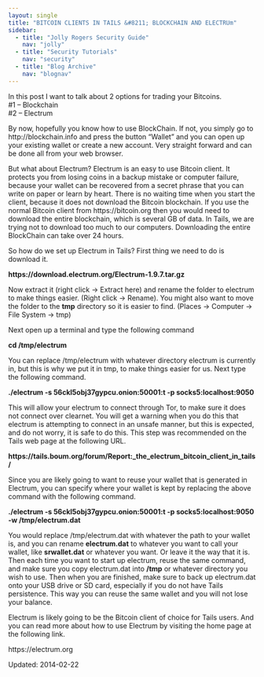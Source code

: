```yaml
---
layout: single
title: "BITCOIN CLIENTS IN TAILS &#8211; BLOCKCHAIN AND ELECTRUm"
sidebar:
  - title: "Jolly Rogers Security Guide"
    nav: "jolly"
  - title: "Security Tutorials"
    nav: "security"
  - title: "Blog Archive"
    nav: "blognav"
---
```



<p>In this post I want to talk about 2 options for trading your Bitcoins.<br/>
#1 &#8211; Blockchain<br/>
#2 &#8211; Electrum</p>
<p>By now, hopefully you know how to use BlockChain. If not, you simply go to http://blockchain.info and press the button &#8220;Wallet&#8221; and you can open up your existing wallet or create a new account. Very straight forward and can be done all from your web browser.</p>
<p>But what about Electrum? Electrum is an easy to use Bitcoin client. It protects you from losing coins in a backup mistake or computer failure, because your wallet can be recovered from a secret phrase that you can write on paper or learn by heart. There is no waiting time when you start the client, because it does not download the Bitcoin blockchain. If you use the normal Bitcoin client from https://bitcoin.org then you would need to download the entire blockchain, which is several GB of data. In Tails, we are trying not to download too much to our computers. Downloading the entire BlockChain can take over 24 hours.</p>
<p>So how do we set up Electrum in Tails? First thing we need to do is download it.</p>
<p><strong>https://download.electrum.org/Electrum-1.9.7.tar.gz</strong></p>
<p>Now extract it (right click -&gt; Extract here) and rename the folder to electrum to make things easier. (Right click -&gt; Rename). You might also want to move the folder to the <strong>tmp</strong> directory so it is easier to find. (Places -&gt; Computer -&gt; File System -&gt; tmp)</p>
<p>Next open up a terminal and type the following command</p>
<p><strong>cd /tmp/electrum </strong></p>
<p>You can replace /tmp/electrum with whatever directory electrum is currently in, but this is why we put it in tmp, to make things easier for us. Next type the following command.</p>
<p><strong>./electrum -s 56ckl5obj37gypcu.onion:50001:t -p socks5:localhost:9050</strong></p>
<p>This will allow your electrum to connect through Tor, to make sure it does not connect over clearnet. You will get a warning when you do this that electrum is attempting to connect in an unsafe manner, but this is expected, and do not worry, it is safe to do this. This step was recommended on the Tails web page at the following URL.</p>
<p><strong>https://tails.boum.org/forum/Report:_the_electrum_bitcoin_client_in_tails/</strong></p>
<p>Since you are likely going to want to reuse your wallet that is generated in Electrum, you can specify where your wallet is kept by replacing the above command with the following command.</p>
<p><strong>./electrum -s 56ckl5obj37gypcu.onion:50001:t -p socks5:localhost:9050 -w /tmp/electrum.dat</strong></p>
<p>You would replace /tmp/electrum.dat with whatever the path to your wallet is, and you can rename <strong>electrum.dat</strong> to whatever you want to call your wallet, like <strong>srwallet.dat</strong> or whatever you want. Or leave it the way that it is. Then each time you want to start up electrum, reuse the same command, and make sure you copy electrum.dat into <strong>/tmp</strong> or whatever directory you wish to use. Then when you are finished, make sure to back up electrum.dat onto your USB drive or SD card, especially if you do not have Tails persistence. This way you can reuse the same wallet and you will not lose your balance.</p>
<p>Electrum is likely going to be the Bitcoin client of choice for Tails users. And you can read more about how to use Electrum by visiting the home page at the following link.</p>
<p>https://electrum.org</p>

Updated: 2014-02-22

